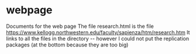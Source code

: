 # webpage
Documents for the web page
The file research.html is the file https://www.kellogg.northwestern.edu/faculty/sapienza/htm/research.htm
It links to all the files in the directory -- however I could not put the replication packages (at the bottom because they are too big)
